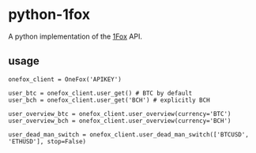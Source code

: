 # python-1fox
A python implementation of the [1Fox](https://1fox.com/?t=1cv) API.

## usage

```
onefox_client = OneFox('APIKEY')

user_btc = onefox_client.user_get() # BTC by default
user_bch = onefox_client.user_get('BCH') # explicitly BCH 

user_overview_btc = onefox_client.user_overview(currency='BTC')
user_overview_bch = onefox_client.user_overview(currency='BCH')

user_dead_man_switch = onefox_client.user_dead_man_switch(['BTCUSD', 'ETHUSD'], stop=False)
```
